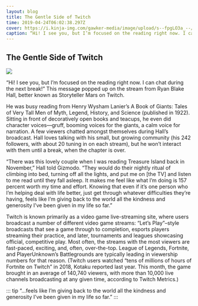```yaml
---
layout: blog
title: The Gentle Side of Twitch
time: 2019-04-24T06:02:38.297Z
cover: https://i.kinja-img.com/gawker-media/image/upload/s--fpgLO3a_--/c_scale,f_auto,fl_progressive,q_80,w_1600/pa8kblkvwlc7hjvoo8oa.jpg
caption: “Hi! I see you, but I’m focused on the reading right now. I can chat during the next break!” This message popped up on the stream from Ryan Blake Hall, better known as Storyteller Mars on Twitch.
---
```


## The Gentle Side of Twitch

![](https://i.kinja-img.com/gawker-media/image/upload/s--fpgLO3a_--/c_scale,f_auto,fl_progressive,q_80,w_1600/pa8kblkvwlc7hjvoo8oa.jpg)

“Hi! I see you, but I’m focused on the reading right now. I can chat during the next break!” This message popped up on the stream from Ryan Blake Hall, better known as Storyteller Mars on Twitch.

He was busy reading from Henry Wysham Lanier’s A Book of Giants: Tales of Very Tall Men of Myth, Legend, History, and Science (published in 1922). Sitting in front of decoratively open books and teacups, he even did character voices—gruff, booming voices for the giants, a calm voice for narration. A few viewers chatted amongst themselves during Hall’s broadcast. Hall loves talking with his small, but growing community (his 242 followers, with about 20 tuning in on each stream), but he won’t interact with them until a break, when the chapter is over.

“There was this lovely couple when I was reading Treasure Island back in November,” Hall told Gizmodo. “They would do their nightly ritual of climbing into bed, turning off all the lights, and put me on [the TV] and listen to me read until they fall asleep. It makes me feel like what I’m doing is 157 percent worth my time and effort. Knowing that even if it’s one person who I’m helping deal with life better, just get through whatever difficulties they’re having, feels like I’m giving back to the world all the kindness and generosity I’ve been given in my life so far.”

Twitch is known primarily as a video game live-streaming site, where users broadcast a number of different video game streams: “Let’s Play”–style broadcasts that see a game through to completion, esports players streaming their practice, and later, tournaments and leagues showcasing official, competitive play. Most often, the streams with the most viewers are fast-paced, exciting, and, often, over-the-top. League of Legends, Fortnite, and PlayerUnknown’s Battlegrounds are typically leading in viewership numbers for that reason. (Twitch users watched “tens of millions of hours of Fortnite on Twitch” in 2018, Kotaku reported last year. This month, the game brought in an average of 140,740 viewers, with more than 10,000 live channels broadcasting at any given time, according to Twitch Metrics.)

::: tip
“...feels like I’m giving back to the world all the kindness and generosity I’ve been given in my life so far.”
:::
